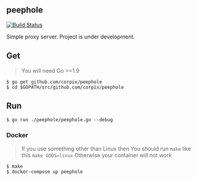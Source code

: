peephole
---------

[![Build Status](https://travis-ci.org/corpix/peephole.svg?branch=master)](https://travis-ci.org/corpix/peephole)

Simple proxy server. Project is under development.

## Get

> You will need Go >=1.9
``` console
$ go get github.com/corpix/peephole
$ cd $GOPATH/src/github.com/corpix/peephole
```

## Run

``` console
$ go run ./peephole/peephole.go --debug
```

### Docker

> If you use something other than Linux then
> You should run `make` like this `make GOOS=linux`
> Otherwise your container will not work

``` console
$ make
$ docker-compose up peephole
```
